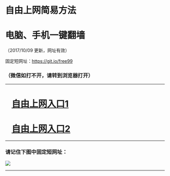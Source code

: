 ﻿# 自由上网简易方法

# 电脑、手机一键翻墙

（2017/10/09 更新，网址有效）

固定短网址：https://git.io/free99

### （微信如打不开，请转到浏览器打开）


***





# &nbsp;&nbsp; <a href="http://ft2724315511.fwq-tz-1001.info/fwqtz01.html?t=100900127107 " target="_blank">自由上网入口1</a>
# &nbsp;&nbsp; <a href="http://ft2507117407.fwq-tz-1002.info/fwqtz02.html?t=100900117890 " target="_blank">自由上网入口2</a>
***

### 请记住下图中固定短网址：

<img src="https://s3-us-west-2.amazonaws.com/fwq-1001/yjfq-20170905okok.png" /> 


***

